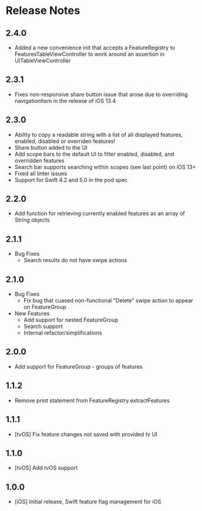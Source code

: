 # Release Notes

## 2.4.0
- Added a new convenience init that accepts a FeatureRegistry to FeaturesTableViewController to work around an assertion in UITableViewController

## 2.3.1
- Fixes non-responsive share button issue that arose due to overriding navigationItem in the release of iOS 13.4

## 2.3.0
- Ability to copy a readable string with a list of all displayed features, enabled, disabled or overriden features!
- Share button added to the UI
- Add scope bars to the default UI to filter enabled, disabled, and overridden features
- Search bar supports searching within scopes (see last point) on iOS 13+
- Fixed all linter issues
- Support for Swift 4.2 and 5.0 in the pod spec

## 2.2.0
- Add function for retrieving currently enabled features as an array of String objects

## 2.1.1
  - Bug Fixes
    - Search results do not have swipe actions

## 2.1.0
  - Bug Fixes
    - Fix bug that cuased non-functional "Delete" swipe action to appear on FeatureGroup
  - New Features
    - Add support for nested FeatureGroup
    - Search support
    - Internal refactor/simplifications

## 2.0.0
 - Add support for FeatureGroup - groups of features

## 1.1.2
 - Remove print statement from FeatureRegistry.extractFeatures

## 1.1.1
 - [tvOS] Fix feature changes not saved with provided tv UI

## 1.1.0
 - [tvOS] Add tvOS support

## 1.0.0
 - [iOS] Initial release, Swift feature flag management for iOS
